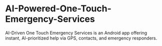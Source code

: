 # AI-Powered-One-Touch-Emergency-Services
AI-Driven One Touch Emergency Services is an Android app offering instant, AI-prioritized help via GPS, contacts, and emergency responders.
